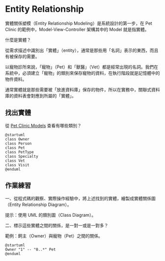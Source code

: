 # Entity Relationship

實體關係塑模（Entity Relationship Modeling）是系統設計的第一步，在 Pet Clinic 的範例中，Model-View-Controller 架構其中的 Model 就是指實體。

什麼是實體？

從需求描述中識別出「實體」（entity），通常是那些用「名詞」表示的東西，而且有被保存的需要。

以寵物診所來說，「寵物」（Pet）和「獸醫」（Vet）都是經常出現的名詞。我們在系統中，必須建立「寵物」的類別來保存寵物的資料，在執行階段就是記憶體中的物件資料。

通常實體就是那些需要被「放進資料庫」保存的物件，所以在實務中，關聯式資料庫的資料表會對應到所屬的「實體」。

## 找出實體

從 [Pet Clinic Models](https://github.com/spring-projects/spring-petclinic/tree/master/src/main/java/org/springframework/samples/petclinic/model) 查看有哪些類別？

```uml
@startuml
class Owner
class Person
class Pet
class PetType
class Specialty
class Vet
class Visit
@enduml
```

## 作業練習

一、從程式碼的觀察、實際操作經驗中，將上述找到的實體，繪製成實體關係圖（Entity Relationship Diagram）。

提示：使用 UML 的類別圖（Class Diagram）。

二、標示這些實體之間的關係，是一對一或是一對多？

範例：飼主（Owner）與寵物（Pet）之間的關係。

```uml
@startuml
Owner "1" -- "0..*" Pet
@enduml
```

